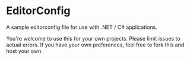 # EditorConfig

A sample editorconfig file for use with .NET / C# applications.

You're welcome to use this for your own projects. Please limit issues to actual errors. If you have your own preferences, feel free to fork this and host your own.
